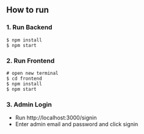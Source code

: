 ## How to run

### 1. Run Backend

```
$ npm install
$ npm start
```

### 2. Run Frontend

```
# open new terminal
$ cd frontend
$ npm install
$ npm start
```

### 3. Admin Login

- Run http://localhost:3000/signin
- Enter admin email and password and click signin
